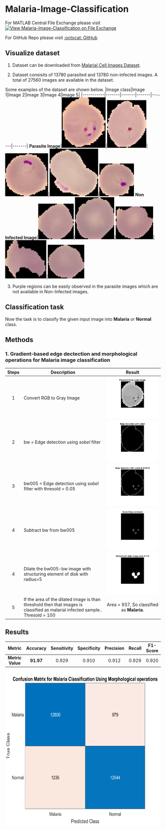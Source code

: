 # **Malaria-Image-Classification**
For  MATLAB Central File Exchange please visit [![View Malaria-Image-Classification on File Exchange](https://www.mathworks.com/matlabcentral/images/matlab-file-exchange.svg)](https://in.mathworks.com/matlabcentral/fileexchange/102114-malaria-image-classification)

For GitHub Repo please visit [:octocat: GitHub](https://github.com/ummadiviany/Malaria-Image-Classification)



## **Visualize dataset**
1. Dataset can be downloaded from [Malarial Cell Images Dataset](https://www.kaggle.com/iarunava/cell-images-for-detecting-malaria).

2. Dataset consisits of 13780 parasited and 13780 non-infected images. A total of 27560 images are available in the dataset.

Some examples of the dataset are shown below.
|Image class|Image 1|Image 2|Image 3|Image 4|Image 5|
|-----------|-------|-------|-------|-------|-------|
**Parasite Image**|![](test_images/infected/C33P1thinF_IMG_20150619_114756a_cell_179.png)|![](test_images/infected/C33P1thinF_IMG_20150619_114756a_cell_180.png)|![](test_images/infected/C33P1thinF_IMG_20150619_114756a_cell_181.png)|![](test_images/infected/C33P1thinF_IMG_20150619_114756a_cell_182.png)|![](test_images/infected/C33P1thinF_IMG_20150619_115740a_cell_162.png)
**Non Infected Image**|![](test_images/NotInfected/C1_thinF_IMG_20150604_104722_cell_9.png)|![](test_images/NotInfected/C1_thinF_IMG_20150604_104722_cell_60.png)|![](test_images/NotInfected/C1_thinF_IMG_20150604_104722_cell_15.png)|![](test_images/NotInfected/C1_thinF_IMG_20150604_104722_cell_66.png)|![](test_images/NotInfected/C1_thinF_IMG_20150604_104722_cell_73.png)

3. Purple regions can be easily observed in the parasite images which are not available in Non-Infected images.

## **Classification task**
Now the task is to classify the given input image into **Malaria** *or* **Normal** class.

## **Methods**

### **1. Gradient-based edge dectection and morphological operations for Malaria image classification**

|Steps  |           Description                                 |                   Result                   |
|:-----:|-----------------------------------------------------|:------------------------------------------:|
1 | Convert RGB to Gray Image|![](method1_steps/gray.png)
2 | bw = Edge detection using *sobel* filter |![](method1_steps/edge.png)
3 | bw005 = Edge detection using *sobel* filter with thresold = 0.05|![](method1_steps/edge005.png)
4 | Subtract bw from bw005|![](method1_steps/parasite.png)
4 | Dilate the bw005-bw image with structuring element of disk with radius=5|![](method1_steps/dilated.png)
5 | If the area of the dilated image is than threshold then that images is classified as malarial infected sample.. Thresold = 100 | Area  = 937, So classified as **Malaria**.

## **Results**

| Metric | Accuracy |Sensitivity|Specificity|Precision|Recall|F1-Score|
|:------:|:--------:|:---------:|:---------:|:-------:|:----:|:------:|
**Metric Value**|**91.97**| 0.929|0.910|0.912| 0.929|0.920

<img src=confusion_mat.png width="500" height="500">

<!-- |                      |Predictd Class = Parasite|Predictd Class = Non-Infected| Total |
:---------------------:|:-----------------------:|:----------------------------:|:----:|
**Actual class = Parasite**| 13097| 682 | 13779
**Actual class = Non-Infected**| 1840| 11939 | 13779
**Total** |14937 | 12621 | 27558 -->








